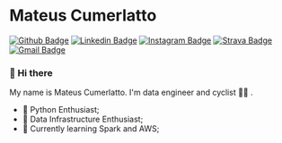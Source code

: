 # Mateus Cumerlatto

[![Github Badge](https://img.shields.io/badge/-Github-000?style=flat-square&logo=Github&logoColor=white&link=https://github.com/mateuscumerlatto)](https://github.com/mateuscumerlatto)
[![Linkedin Badge](https://img.shields.io/badge/-LinkedIn-blue?style=flat-square&logo=Linkedin&logoColor=white&link=https://www.linkedin.com/in/mateuscumerlatto/)](https://www.linkedin.com/in/mateuscumerlatto/)
[![Instagram Badge](https://img.shields.io/badge/-Instagram-grey?style=flat-square&logo=Instagram&logoColor=white&link=https://www.instagram.com/mateuscumerlatto/)](https://www.instagram.com/mateuscumerlatto/)
[![Strava Badge](https://img.shields.io/badge/-Strava-orange?style=flat-square&logo=Strava&logoColor=white&link=https://www.strava.com/athletes/45602451)](https://www.strava.com/athletes/45602451)
[![Gmail Badge](https://img.shields.io/badge/-Gmail-c14438?style=flat-square&logo=Gmail&logoColor=white&link=mailto:mateuscumerlatto@gmail.com)](mailto:mateuscumerlatto@gmail.com)

### 👋 Hi there

My name is Mateus Cumerlatto. I'm data engineer and cyclist :biking_man: .

 - :snake: Python Enthusiast;
 - :hammer: Data Infrastructure Enthusiast;
 - 🌱 Currently learning Spark and AWS;

